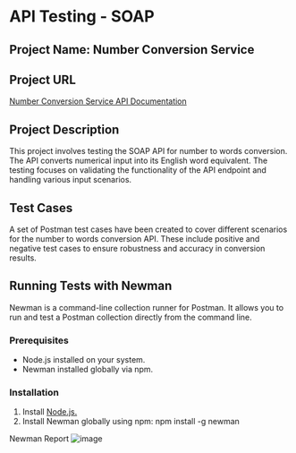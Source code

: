 # API Testing - SOAP

## Project Name: Number Conversion Service
## Project URL
[Number Conversion Service API Documentation](https://www.dataaccess.com/webservicesserver/NumberConversion.wso?op=NumberToWords)

## Project Description
This project involves testing the SOAP API for number to words conversion. The API converts numerical input into its English word equivalent. The testing focuses on validating the functionality of the API endpoint and handling various input scenarios.

## Test Cases
A set of Postman test cases have been created to cover different scenarios for the number to words conversion API. These include positive and negative test cases to ensure robustness and accuracy in conversion results.

## Running Tests with Newman
Newman is a command-line collection runner for Postman. It allows you to run and test a Postman collection directly from the command line.

### Prerequisites
- Node.js installed on your system.
- Newman installed globally via npm.
### Installation
1. Install [Node.js.](https://nodejs.org/en)
2. Install Newman globally using npm:
   npm install -g newman

Newman Report
![image](https://github.com/user-attachments/assets/0f517988-ab71-4d54-b053-17c4e11c1256)

